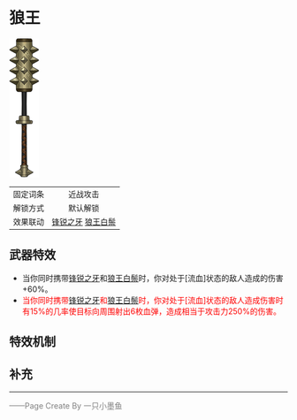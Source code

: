 # 狼王

![狼王](../Img/Texture2D_Sword/狼王.png)

|||
|:----:|:----:|
|固定词条|近战攻击|
|解锁方式|默认解锁|
|效果联动|[锋锐之牙](../Potions/Potion_IncisiveTooth.md) [狼王白鬃](../Potions/Potion_WolfKingWhiteMane.md)|


## 武器特效
- 当你同时携带[锋锐之牙](../Potions/Potion_IncisiveTooth.md)和[狼王白鬃](../Potions/Potion_WolfKingWhiteMane.md)时，你对处于[流血]状态的敌人造成的伤害+60%。
- <font color=red>当你同时携带[锋锐之牙](../Potions/Potion_IncisiveTooth.md)和[狼王白鬃](../Potions/Potion_WolfKingWhiteMane.md)时，你对处于[流血]状态的敌人造成伤害时有15%的几率使目标向周围射出6枚血弹，造成相当于攻击力250%的伤害。</font>

## 特效机制

## 补充

---

<font color=grey>——Page Create By 一只小墨鱼</font>
